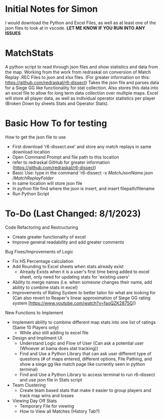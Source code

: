 # Initial Notes for Simon
I would download the Python and Excel Files, as well as at least one of the json files to look at in vscode.
**LET ME KNOW IF YOU RUN INTO ANY ISSUES**
# MatchStats
A python script to read through json files and show statistics and data from the map.
Working from the work from redraskal on conversion of Match Replay .REC Files to json and xlsx files.
(For greater information on this: https://github.com/redraskal/r6-dissect)
Takes the json file and parses data for a Siege GG like functionality for stat collection.
Also stores this data into an excel file to allow for long term data collection over multiple maps.
Excel will store all player data, as well as individual operator statistics per player (Broken Down by sheets Stats and Operator Stats).

# Basic How To for testing
How to get the json file to use
- First download 'r6-dissect.exe' and store any match replays in same download location
- Open Command Prompt and file path to this location
- refer to redraskal GitHub for greater information (https://github.com/redraskal/r6-dissect)
- Basic Use: type in the command 'r6-dissect -x _MatchJsonName_.json /_MatchReplayFolder_
- In same location will store json file
- In python file find where the json is insert, and insert filepath/filename
- Run Python Script


# To-Do (Last Changed: 8/1/2023)
Code Refactoring and Restructuring
  - Create greater functionality of excel
  - Improve general readability and add greater comments

Bug Fixes/Improvements of Logic
  - Fix HS Percentage calculation
  - Add Rounding to Excel sheets when stats already exist
      + Already Exists when it is a user's first time being added to excel sheet, only need for updating stats for 'existing users'
  - Ability to merge names (i.e. when someone changes their name, add ability to combine stats in excel)
  - Improvements of Rating System to better tailor for what are looking for (Can also revert to Reaper's linear approximation of Siege GG rating system [https://www.youtube.com/watch?v=faoQZK2875Q])

New Functions to Implement
  - Implement ability to combine different map stats into one list of ratings (Same 10 Players only)
      - While also still adding to excel file
  - Design and Impliment UI
     - Understand Logic and Flow of User (Can ask a potential user (Whoever at bama does stat tracking))
     - Find and Use a Python Library that can ask user different type of questions (# of maps entered, different options, File Pathing, and show a siege gg like match page like currently seen in python terminal)
     - Find and Use a Python Library to access terminal to run r6-dissect and use json file in Stats script
  - Team Clustering
     - Create team based stats that make it easier to group players and track map wins and losses
  - Viewing Day Off Stats
     - Temporary File for viewing
     - How to View all Matches (History Tab?)
